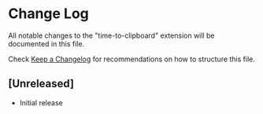 # Change Log

All notable changes to the "time-to-clipboard" extension will be documented in this file.

Check [Keep a Changelog](http://keepachangelog.com/) for recommendations on how to structure this file.

## [Unreleased]

- Initial release